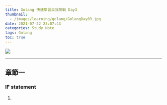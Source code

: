 ```yaml
---
title: Golang 快速學習自我挑戰 Day3
thumbnail:
  - /images/learning/golang/GolangDay03.jpg
date: 2021-07-22 23:07:43
categories: Study Note
tags: Golang
toc: true
---
```

<img src="/images/learning/golang/GolangDay03.jpg">

***
## 章節一
### IF statement
1. 
